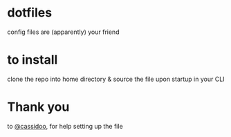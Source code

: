 # dotfiles
config files are (apparently) your friend
# to install
clone the repo into home directory & source the file upon startup in your CLI
# Thank you
to <a href="https://github.com/cassidoo">@cassidoo</a>, for help setting up the file
